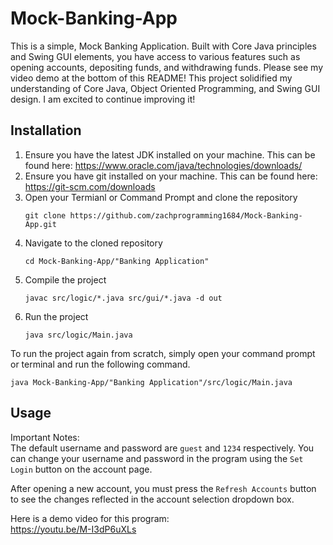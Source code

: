 # Mock-Banking-App
This is a simple, Mock Banking Application. Built with Core Java principles and Swing GUI elements, you have access to various features such as opening accounts, depositing funds, and withdrawing funds. Please see my video demo at the bottom of this README! This project solidified my understanding of Core Java, Object Oriented Programming, and Swing GUI design. I am excited to continue improving it!

## Installation
1. Ensure you have the latest JDK installed on your machine. This can be found here: https://www.oracle.com/java/technologies/downloads/
2. Ensure you have git installed on your machine. This can be found here: https://git-scm.com/downloads
3. Open your Termianl or Command Prompt and clone the repository
   ```
   git clone https://github.com/zachprogramming1684/Mock-Banking-App.git
   ```
4. Navigate to the cloned repository
   ```
   cd Mock-Banking-App/"Banking Application"
   ```
5. Compile the project
   ```
   javac src/logic/*.java src/gui/*.java -d out
   ```
6. Run the project
   ```
   java src/logic/Main.java
   ```
To run the project again from scratch, simply open your command prompt or terminal and run the following command.
```
java Mock-Banking-App/"Banking Application"/src/logic/Main.java
```

## Usage
Important Notes:  
The default username and password are `guest` and `1234` respectively. You can change your username and password in the program using the `Set Login` button on the account page.  

After opening a new account, you must press the `Refresh Accounts` button to see the changes reflected in the account selection dropdown box.  

Here is a demo video for this program:  
https://youtu.be/M-I3dP6uXLs
